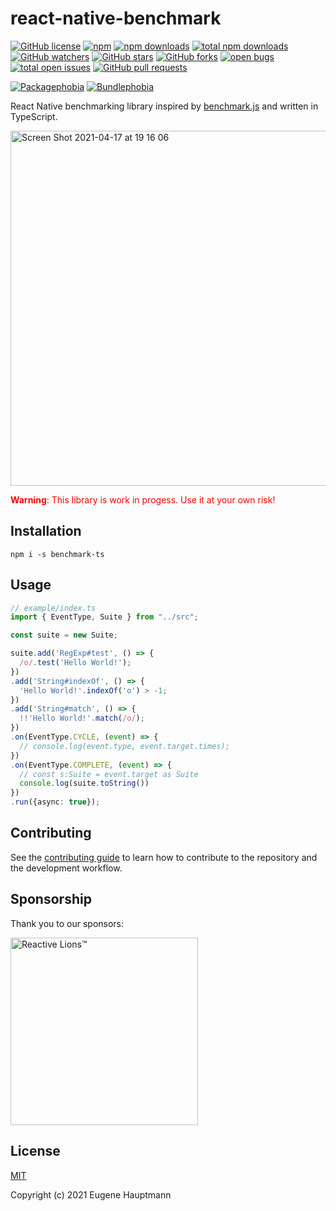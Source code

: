 # react-native-benchmark

[![GitHub license](https://img.shields.io/github/license/eugenehp/react-native-benchmark.svg?color=blue&style=for-the-badge)](./LICENSE)
[![npm](https://img.shields.io/npm/v/react-native-benchmark.svg?color=green&style=for-the-badge)](https://www.npmjs.com/package/react-native-benchmark)
[![npm downloads](https://img.shields.io/npm/dw/react-native-benchmark.svg?label=npm%20downloads&style=for-the-badge)](https://npmcharts.com/compare/react-native-benchmark?minimal=true)
[![total npm downloads](https://img.shields.io/npm/dt/react-native-benchmark.svg?label=total%20npm%20downloads&style=for-the-badge)](https://npmcharts.com/compare/react-native-benchmark?minimal=true)
[![GitHub watchers](https://img.shields.io/github/watchers/eugenehp/react-native-benchmark.svg?style=for-the-badge)](https://github.com/eugenehp/react-native-benchmark/watchers)
[![GitHub stars](https://img.shields.io/github/stars/eugenehp/react-native-benchmark.svg?label=GitHub%20stars&style=for-the-badge)](https://github.com/eugenehp/react-native-benchmark/stargazers)
[![GitHub forks](https://img.shields.io/github/forks/eugenehp/react-native-benchmark.svg?style=for-the-badge)](https://github.com/eugenehp/react-native-benchmark/network/members)
[![open bugs](https://img.shields.io/github/issues-raw/eugenehp/react-native-benchmark/bug.svg?color=d73a4a&label=open%20bugs&style=for-the-badge)](https://github.com/eugenehp/react-native-benchmark/issues?utf8=%E2%9C%93&q=is%3Aissue+is%3Aopen+label%3Abug)
[![total open issues](https://img.shields.io/github/issues-raw/eugenehp/react-native-benchmark.svg?label=total%20open%20issues&style=for-the-badge)](https://github.com/eugenehp/react-native-benchmark/issues)
[![GitHub pull requests](https://img.shields.io/github/issues-pr-raw/eugenehp/react-native-benchmark.svg?style=for-the-badge)](https://github.com/eugenehp/react-native-benchmark/pulls)

[![Packagephobia](https://badgen.net/packagephobia/install/react-native-benchmark)](https://packagephobia.com/result?p=react-native-benchmark)
[![Bundlephobia](https://badgen.net/bundlephobia/min/react-native-benchmark)](https://bundlephobia.com/result?p=react-native-benchmark@2.0.0)

React Native  benchmarking library inspired by [benchmark.js](https://github.com/bestiejs/benchmark.js) and written in TypeScript.

<img width="568" alt="Screen Shot 2021-04-17 at 19 16 06" src="https://user-images.githubusercontent.com/1857263/115132008-6657f400-9fb1-11eb-934e-66635056e430.png">

<span style="color:red">**Warning**: This library is work in progess. Use it at your own risk!</span>

## Installation

```shell
npm i -s benchmark-ts
```

## Usage

```Typescript
// example/index.ts
import { EventType, Suite } from "../src";

const suite = new Suite;

suite.add('RegExp#test', () => {
  /o/.test('Hello World!');
})
.add('String#indexOf', () => {
  'Hello World!'.indexOf('o') > -1;
})
.add('String#match', () => {
  !!'Hello World!'.match(/o/);
})
.on(EventType.CYCLE, (event) => {
  // console.log(event.type, event.target.times);
})
.on(EventType.COMPLETE, (event) => {
  // const s:Suite = event.target as Suite
  console.log(suite.toString())
})
.run({async: true});
```

## Contributing

See the [contributing guide](CONTRIBUTING.md) to learn how to contribute to the repository and the development workflow.

## Sponsorship

Thank you to our sponsors:

[<img width="300px" src="https://user-images.githubusercontent.com/1857263/114124204-c4e1eb80-98a8-11eb-80ab-64683c24bbc5.png" alt="Reactive Lions™" target="_blank">](https://www.reactivelions.com)

## License

[MIT](./LICENSE)

Copyright (c) 2021 Eugene Hauptmann
